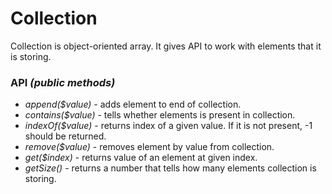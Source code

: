# Collection

Collection is object-oriented array. It gives API to work with elements that it is storing.

### API *(public methods)*
* *append($value)* - adds element to end of collection.
* *contains($value)* - tells whether elements is present in collection.
* *indexOf($value)* - returns index of a given value. If it is not present, -1 should be returned.
* *remove($value)* - removes element by value from collection.
* *get($index)* - returns value of an element at given index.
* *getSize()* - returns a number that tells how many elements collection is storing.